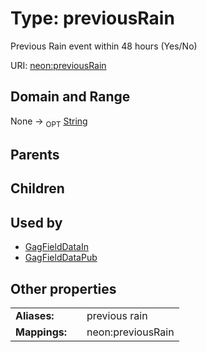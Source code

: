 
# Type: previousRain


Previous Rain event within 48 hours (Yes/No)

URI: [neon:previousRain](https://data.neonscience.org/previousRain)


## Domain and Range

None ->  <sub>OPT</sub> [String](types/String.md)

## Parents


## Children


## Used by

 * [GagFieldDataIn](GagFieldDataIn.md)
 * [GagFieldDataPub](GagFieldDataPub.md)

## Other properties

|  |  |  |
| --- | --- | --- |
| **Aliases:** | | previous rain |
| **Mappings:** | | neon:previousRain |

